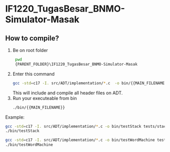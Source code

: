 # IF1220_TugasBesar_BNMO-Simulator-Masak
## How to compile?
1. Be on root folder  
   ```bash
    pwd
    {PARENT_FOLDER}\IF1220_TugasBesar_BNMO-Simulator-Masak
    ```
2. Enter this command
    ```bash
    gcc -std=c17 -I. src/ADT/implementation/*.c  -o bin/{{MAIN_FILENAME}} {MAIN_FILE} 
    ```
    This will include and compile all header files on ADT.
3. Run your executeable from bin  
    ```bash
    ./bin/{{MAIN_FILENAME}}
    ```

Example:
```bash
gcc -std=c17 -I. src/ADT/implementation/*.c -o bin/testStack tests/stackdriver.c
./bin/testStack
 ```
 ```bash
 gcc -std=c17 -I. src/ADT/implementation/*.c -o bin/testWordMachine tests/wordmachinedriver.c
 ./bin/testWordMachine
```
